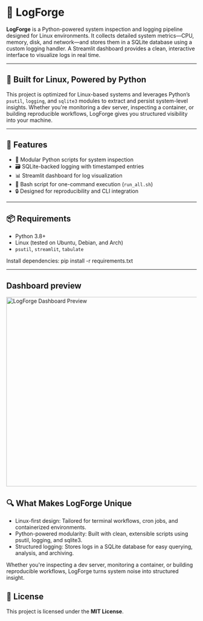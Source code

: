 # 🧠 LogForge

**LogForge** is a Python-powered system inspection and logging pipeline designed for Linux environments. It collects detailed system metrics—CPU, memory, disk, and network—and stores them in a SQLite database using a custom logging handler. A Streamlit dashboard provides a clean, interactive interface to visualize logs in real time.

---

## 🐧 Built for Linux, Powered by Python

This project is optimized for Linux-based systems and leverages Python’s `psutil`, `logging`, and `sqlite3` modules to extract and persist system-level insights. Whether you're monitoring a dev server, inspecting a container, or building reproducible workflows, LogForge gives you structured visibility into your machine.

---

## 🚀 Features

- 🧩 Modular Python scripts for system inspection
- 🗃️ SQLite-backed logging with timestamped entries
- 📊 Streamlit dashboard for log visualization
- 🐚 Bash script for one-command execution (`run_all.sh`)
- 🔒 Designed for reproducibility and CLI integration

---

## 📦 Requirements

- Python 3.8+
- Linux (tested on Ubuntu, Debian, and Arch)
- `psutil`, `streamlit`, `tabulate`

Install dependencies:
pip install -r requirements.txt

---

## Dashboard preview
<img src="log_sql_pipeline/dashboard_preview.png" alt="LogForge Dashboard Preview" width="600" height="500"/>

## 🔍 What Makes LogForge Unique
- Linux-first design: Tailored for terminal workflows, cron jobs, and containerized environments.
- Python-powered modularity: Built with clean, extensible scripts using psutil, logging, and sqlite3.
- Structured logging: Stores logs in a SQLite database for easy querying, analysis, and archiving.

Whether you're inspecting a dev server, monitoring a container, or building reproducible workflows, LogForge turns system noise into structured insight.

## 📜 License
This project is licensed under the **MIT License**.